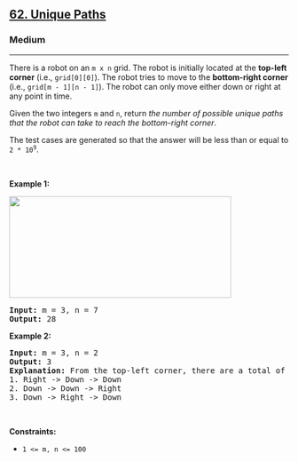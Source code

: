 <h2><a href="https://leetcode.com/problems/unique-paths/">62. Unique Paths</a></h2><h3>Medium</h3><hr><div style="user-select: auto;"><p style="user-select: auto;">There is a robot on an <code style="user-select: auto;">m x n</code> grid. The robot is initially located at the <strong style="user-select: auto;">top-left corner</strong> (i.e., <code style="user-select: auto;">grid[0][0]</code>). The robot tries to move to the <strong style="user-select: auto;">bottom-right corner</strong> (i.e., <code style="user-select: auto;">grid[m - 1][n - 1]</code>). The robot can only move either down or right at any point in time.</p>

<p style="user-select: auto;">Given the two integers <code style="user-select: auto;">m</code> and <code style="user-select: auto;">n</code>, return <em style="user-select: auto;">the number of possible unique paths that the robot can take to reach the bottom-right corner</em>.</p>

<p style="user-select: auto;">The test cases are generated so that the answer will be less than or equal to <code style="user-select: auto;">2 * 10<sup style="user-select: auto;">9</sup></code>.</p>

<p style="user-select: auto;">&nbsp;</p>
<p style="user-select: auto;"><strong class="example" style="user-select: auto;">Example 1:</strong></p>
<img src="https://assets.leetcode.com/uploads/2018/10/22/robot_maze.png" style="width: 400px; height: 183px; user-select: auto;">
<pre style="user-select: auto; position: relative;"><strong style="user-select: auto;">Input:</strong> m = 3, n = 7
<strong style="user-select: auto;">Output:</strong> 28
<div class="open_grepper_editor" title="Edit &amp; Save To Grepper" style="user-select: auto;"></div></pre>

<p style="user-select: auto;"><strong class="example" style="user-select: auto;">Example 2:</strong></p>

<pre style="user-select: auto; position: relative;"><strong style="user-select: auto;">Input:</strong> m = 3, n = 2
<strong style="user-select: auto;">Output:</strong> 3
<strong style="user-select: auto;">Explanation:</strong> From the top-left corner, there are a total of 3 ways to reach the bottom-right corner:
1. Right -&gt; Down -&gt; Down
2. Down -&gt; Down -&gt; Right
3. Down -&gt; Right -&gt; Down
<div class="open_grepper_editor" title="Edit &amp; Save To Grepper" style="user-select: auto;"></div></pre>

<p style="user-select: auto;">&nbsp;</p>
<p style="user-select: auto;"><strong style="user-select: auto;">Constraints:</strong></p>

<ul style="user-select: auto;">
	<li style="user-select: auto;"><code style="user-select: auto;">1 &lt;= m, n &lt;= 100</code></li>
</ul>
</div>
